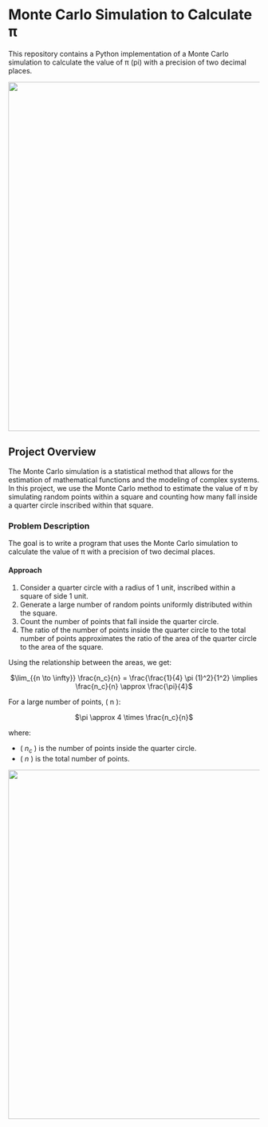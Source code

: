 # Monte Carlo Simulation to Calculate π

This repository contains a Python implementation of a Monte Carlo simulation to calculate the value of π (pi) with a precision of two decimal places.

<p align="center">
  <img width="700" src="https://github.com/Amir-M-Vahedi/Pi_Monte_Carlo_Simulation/assets/115154998/1a13e0ec-f974-4574-ad7e-7a18e9dc4b64">
</p>

## Project Overview

The Monte Carlo simulation is a statistical method that allows for the estimation of mathematical functions and the modeling of complex systems. In this project, we use the Monte Carlo method to estimate the value of π by simulating random points within a square and counting how many fall inside a quarter circle inscribed within that square.

### Problem Description

The goal is to write a program that uses the Monte Carlo simulation to calculate the value of π with a precision of two decimal places.

#### Approach

1. Consider a quarter circle with a radius of 1 unit, inscribed within a square of side 1 unit.
2. Generate a large number of random points uniformly distributed within the square.
3. Count the number of points that fall inside the quarter circle.
4. The ratio of the number of points inside the quarter circle to the total number of points approximates the ratio of the area of the quarter circle to the area of the square.

Using the relationship between the areas, we get:
<p align="center">
$\lim_{{n \to \infty}} \frac{n_c}{n} = \frac{\frac{1}{4} \pi (1)^2}{1^2} \implies \frac{n_c}{n} \approx \frac{\pi}{4}$
</p>

For a large number of points, \( n \):
<p align="center">
$\pi \approx 4 \times \frac{n_c}{n}$
</p>

where:
- \( $n_c$ \) is the number of points inside the quarter circle.
- \( $n$ \) is the total number of points.
<p align="center">
  <img width="700" src="https://github.com/Amir-M-Vahedi/Pi_Monte_Carlo_Simulation/assets/115154998/954326b2-270e-496f-b643-a5928a62df2d">
</p>
